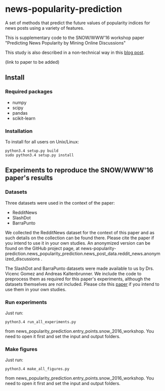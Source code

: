 # news-popularity-prediction
A set of methods that predict the future values of popularity indices for news posts using a variety of features.

This is supplementary code to the SNOW/WWW'16 workshop paper "Predicting News Popularity by Mining Online Discussions"

This study is also described in a non-technical way in this [blog post](http://www.snow-workshop.org/2016/predicting-news-popularity-by-mining-online-discussions/).

(link to paper to be added)

Install
-------
### Required packages
- numpy
- scipy
- pandas
- scikit-learn

### Installation
To install for all users on Unix/Linux:

    python3.4 setup.py build
    sudo python3.4 setup.py install
    
Experiments to reproduce the SNOW/WWW'16 paper's results
--------------------------------------------------------
### Datasets
Three datasets were used in the context of the paper:
- RedditNews
- SlashDot
- BarraPunto

We collected the RedditNews dataset for the context of this paper and as such details on the collection can be found there. Please cite the paper if you intend to use it in your own studies. An anonymized version can be found on the GitHub project page, at news-popularity-prediction.news_popularity_prediction.news_post_data.reddit_news.anonymized_discussions
.

The SlashDot and BarraPunto datasets were made available to us by Drs. Vicenc Gomez and Andreas Kaltenbrunner. We include the code to preprocess them as required for this paper's experiments, although the datasets themselves are not included. Please cite this [paper](http://link.springer.com/article/10.1007/s11280-012-0162-8) if you intend to use them in your own studies.

### Run experiments

Just run:

    python3.4 run_all_experiments.py
    
from news_popularity_prediction.entry_points.snow_2016_workshop. You need to open it first and set the input and output folders.

### Make figures

Just run:

    python3.4 make_all_figures.py
    
from news_popularity_prediction.entry_points.snow_2016_workshop. You need to open it first and set the input and output folders.